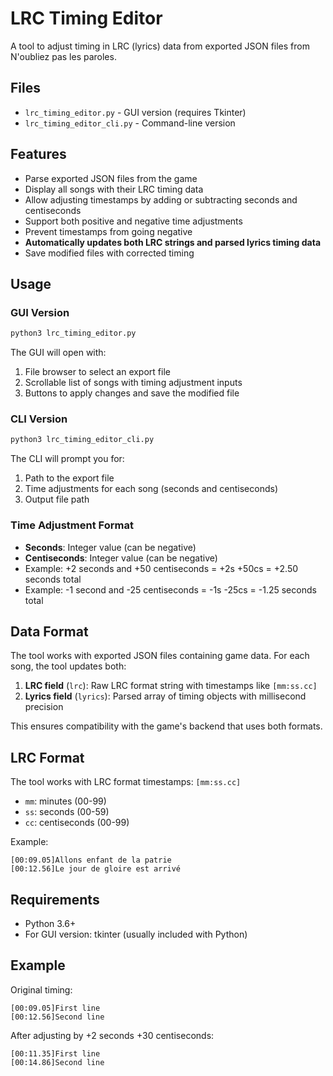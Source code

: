 # LRC Timing Editor

A tool to adjust timing in LRC (lyrics) data from exported JSON files from N'oubliez pas les paroles.

## Files

- `lrc_timing_editor.py` - GUI version (requires Tkinter)
- `lrc_timing_editor_cli.py` - Command-line version

## Features

- Parse exported JSON files from the game
- Display all songs with their LRC timing data
- Allow adjusting timestamps by adding or subtracting seconds and centiseconds
- Support both positive and negative time adjustments
- Prevent timestamps from going negative
- **Automatically updates both LRC strings and parsed lyrics timing data**
- Save modified files with corrected timing

## Usage

### GUI Version

```bash
python3 lrc_timing_editor.py
```

The GUI will open with:
1. File browser to select an export file
2. Scrollable list of songs with timing adjustment inputs
3. Buttons to apply changes and save the modified file

### CLI Version

```bash
python3 lrc_timing_editor_cli.py
```

The CLI will prompt you for:
1. Path to the export file
2. Time adjustments for each song (seconds and centiseconds)
3. Output file path

### Time Adjustment Format

- **Seconds**: Integer value (can be negative)
- **Centiseconds**: Integer value (can be negative)
- Example: +2 seconds and +50 centiseconds = +2s +50cs = +2.50 seconds total
- Example: -1 second and -25 centiseconds = -1s -25cs = -1.25 seconds total

## Data Format

The tool works with exported JSON files containing game data. For each song, the tool updates both:

1. **LRC field** (`lrc`): Raw LRC format string with timestamps like `[mm:ss.cc]`
2. **Lyrics field** (`lyrics`): Parsed array of timing objects with millisecond precision

This ensures compatibility with the game's backend that uses both formats.

## LRC Format

The tool works with LRC format timestamps: `[mm:ss.cc]`
- `mm`: minutes (00-99)
- `ss`: seconds (00-59)  
- `cc`: centiseconds (00-99)

Example:
```
[00:09.05]Allons enfant de la patrie
[00:12.56]Le jour de gloire est arrivé
```

## Requirements

- Python 3.6+
- For GUI version: tkinter (usually included with Python)

## Example

Original timing:
```
[00:09.05]First line
[00:12.56]Second line
```

After adjusting by +2 seconds +30 centiseconds:
```
[00:11.35]First line
[00:14.86]Second line
```